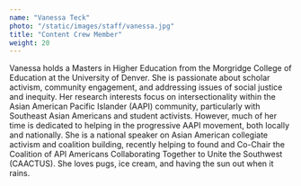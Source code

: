```yaml
---
name: "Vanessa Teck"
photo: "/static/images/staff/vanessa.jpg"
title: "Content Crew Member"
weight: 20
---
```

Vanessa holds a Masters in Higher Education from the Morgridge College of Education at the University of Denver. She is passionate about scholar activism, community engagement, and addressing issues of social justice and inequity. Her research interests focus on intersectionality within the Asian American Pacific Islander (AAPI) community, particularly with Southeast Asian Americans and student activists. However, much of her time is dedicated to helping in the progressive AAPI movement, both locally and nationally. She is a national speaker on Asian American collegiate activism and coalition building, recently helping to found and Co-Chair the Coalition of API Americans Collaborating Together to Unite the Southwest (CAACTUS). She loves pugs, ice cream, and having the sun out when it rains.